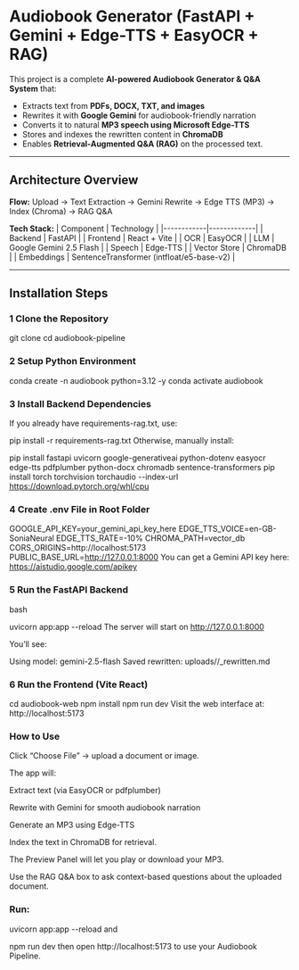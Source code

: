 #  Audiobook Generator (FastAPI + Gemini + Edge-TTS + EasyOCR + RAG)

This project is a complete **AI-powered Audiobook Generator & Q&A System** that:
- Extracts text from **PDFs, DOCX, TXT, and images**
- Rewrites it with **Google Gemini** for audiobook-friendly narration
- Converts it to natural **MP3 speech using Microsoft Edge-TTS**
- Stores and indexes the rewritten content in **ChromaDB**
- Enables **Retrieval-Augmented Q&A (RAG)** on the processed text.

---

##  Architecture Overview

**Flow:**
Upload → Text Extraction → Gemini Rewrite → Edge TTS (MP3) → Index (Chroma) → RAG Q&A



**Tech Stack:**
| Component | Technology |
|------------|-------------|
| Backend | FastAPI |
| Frontend | React + Vite |
| OCR | EasyOCR |
| LLM | Google Gemini 2.5 Flash |
| Speech | Edge-TTS |
| Vector Store | ChromaDB |
| Embeddings | SentenceTransformer (intfloat/e5-base-v2) |

---

##  Installation Steps

### 1️ Clone the Repository

git clone 
cd audiobook-pipeline

### 2️ Setup Python Environment
conda create -n audiobook python=3.12 -y
conda activate audiobook

### 3️ Install Backend Dependencies
If you already have requirements-rag.txt, use:

pip install -r requirements-rag.txt
Otherwise, manually install:


pip install fastapi uvicorn google-generativeai python-dotenv easyocr edge-tts pdfplumber python-docx chromadb sentence-transformers
pip install torch torchvision torchaudio --index-url https://download.pytorch.org/whl/cpu

### 4️ Create .env File in Root Folder

GOOGLE_API_KEY=your_gemini_api_key_here
EDGE_TTS_VOICE=en-GB-SoniaNeural
EDGE_TTS_RATE=-10%
CHROMA_PATH=vector_db
CORS_ORIGINS=http://localhost:5173
PUBLIC_BASE_URL=http://127.0.0.1:8000
You can get a Gemini API key here:
 https://aistudio.google.com/apikey

### 5️ Run the FastAPI Backend
bash

uvicorn app:app --reload
 The server will start on http://127.0.0.1:8000

You’ll see:

Using model: gemini-2.5-flash
Saved rewritten: uploads/<session-id>/<filename>_rewritten.md

### 6️ Run the Frontend (Vite React)

cd audiobook-web
npm install
npm run dev
Visit the web interface at:
 http://localhost:5173

### How to Use
Click “Choose File” → upload a document or image.

The app will:

Extract text (via EasyOCR or pdfplumber)

Rewrite with Gemini for smooth audiobook narration

Generate an MP3 using Edge-TTS

Index the text in ChromaDB for retrieval.

The Preview Panel will let you play or download your MP3.

Use the RAG Q&A box to ask context-based questions about the uploaded document.



### Run:

uvicorn app:app --reload
and

npm run dev
then open http://localhost:5173 to use your Audiobook Pipeline.
